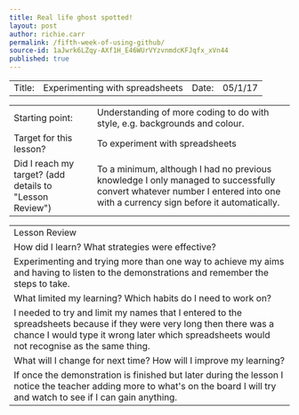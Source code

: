 ```yaml
---
title: Real life ghost spotted!
layout: post
author: richie.carr
permalink: /fifth-week-of-using-github/
source-id: 1aJwrk6LZqy-AXf1H_E46WUrVYzvnmdcKFJqfx_xVn44
published: true
---
```

<table>
  <tr>
    <td>Title:  </td>
    <td>Experimenting with spreadsheets</td>
    <td> Date:  </td>
    <td>05/1/17
</td>
  </tr>
</table>


<table>
  <tr>
    <td>Starting point:</td>
    <td>Understanding of more coding to do with style, e.g. backgrounds and colour.</td>
  </tr>
  <tr>
    <td>Target for this lesson?</td>
    <td>To experiment with spreadsheets </td>
  </tr>
  <tr>
    <td>Did I reach my target? 
(add details to "Lesson Review")</td>
    <td>To a minimum, although I had no previous knowledge I only managed to successfully convert whatever number I entered into one with a currency sign before it automatically. </td>
  </tr>
</table>


<table>
  <tr>
    <td>Lesson Review</td>
  </tr>
  <tr>
    <td>How did I learn? What strategies were effective? </td>
  </tr>
  <tr>
    <td>Experimenting and trying more than one way to achieve my aims and having to listen to the demonstrations and remember the steps to take.</td>
  </tr>
  <tr>
    <td>What limited my learning? Which habits do I need to work on? </td>
  </tr>
  <tr>
    <td>I needed to try and limit my names that I entered to the spreadsheets because if they were very long then there was a chance I would type it wrong later which spreadsheets would not recognise as the same thing.</td>
  </tr>
  <tr>
    <td>What will I change for next time? How will I improve my learning?</td>
  </tr>
  <tr>
    <td>If once the demonstration is finished but later during the lesson I notice the teacher adding more to what's on the board I will try and watch to see if I can gain anything.</td>
  </tr>
</table>


